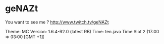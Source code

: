 geNAZt
======

You want to see me ? http://www.twitch.tv/geNAZt

Theme:
MC Version: 1.6.4-R2.0 (latest RB)
Time: ten.java Time Slot 2 (17:00 => 03:00 [GMT +1])